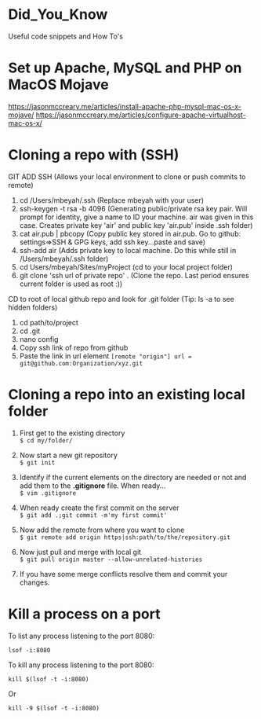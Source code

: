 # Did_You_Know
Useful code snippets and How To's

# Set up Apache, MySQL and PHP on MacOS Mojave
https://jasonmccreary.me/articles/install-apache-php-mysql-mac-os-x-mojave/
https://jasonmccreary.me/articles/configure-apache-virtualhost-mac-os-x/

# Cloning a repo with (SSH)
GIT ADD SSH (Allows your local environment to clone or push commits to remote)
1. cd /Users/mbeyah/.ssh  (Replace mbeyah with your user)
2. ssh-keygen -t rsa -b 4096  (Generating public/private rsa key pair. Will prompt for identity, give a name to ID your machine. air was given in this case. Creates private key 'air' and public key 'air.pub' inside .ssh folder)
3. cat air.pub | pbcopy      (Copy public key stored in air.pub. Go to github: settings=>SSH & GPG keys, add ssh key...paste and save)
4. ssh-add air   (Adds private key to local machine. Do this while still in /Users/mbeyah/.ssh folder)
5. cd Users/mbeyah/Sites/myProject (cd to your local project folder)
5. git clone 'ssh url of private repo' . (Clone the repo. Last period ensures current folder is used as root :))

CD to root of local github repo and look for .git folder (Tip: ls -a to see hidden folders)
1. cd path/to/project
2. cd .git
3. nano config
4. Copy ssh link of repo from github
5. Paste the link in url element
`[remote "origin"]
        url = git@github.com:Organization/xyz.git`

# Cloning a repo into an existing local folder
1) First get to the existing directory  
```$ cd my/folder/```  
  
2) Now start a new git repository  
```$ git init```  
  
3) Identify if the current elements on the directory are needed or not and add them to the **.gitignore** file. When ready...  
```$ vim .gitignore```  
  
4) When ready create the first commit on the server  
```$ git add .;git commit -m'my first commit'```  
  
5) Now add the remote from where you want to clone  
```$ git remote add origin https|ssh:path/to/the/repository.git```  
  
6) Now just pull and merge with local git  
```$ git pull origin master --allow-unrelated-histories```  
  
7) If you have some merge conflicts resolve them and commit your changes. 


# Kill a process on a port

To list any process listening to the port 8080:

```lsof -i:8080```

To kill any process listening to the port 8080:

```kill $(lsof -t -i:8080)```

Or

```kill -9 $(lsof -t -i:8080)```
